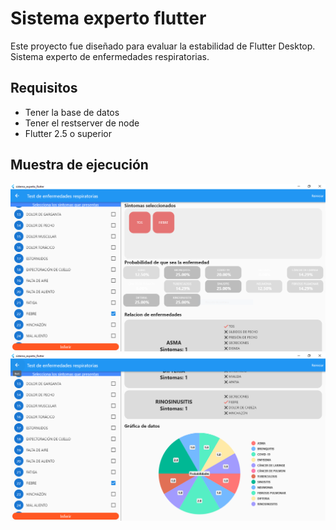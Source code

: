 # Sistema experto flutter
Este proyecto fue diseñado para evaluar la estabilidad de Flutter Desktop. Sistema experto de enfermedades respiratorias.

## Requisitos

- Tener la base de datos
- Tener el restserver de node
- Flutter 2.5 o superior

## Muestra de ejecución 

![Image text](https://github.com/JaredLevi23/sistema-experto-flutter/blob/main/assets/Cap1.PNG)
![Image text](https://github.com/JaredLevi23/sistema-experto-flutter/blob/main/assets/Cap2.PNG)
